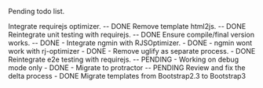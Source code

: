 Pending todo list.

Integrate requirejs optimizer. -- DONE
Remove template html2js. -- DONE
Reintegrate unit testing with requirejs. -- DONE
Ensure compile/final version works. -- DONE
    - Integrate ngmin with RJSOptimizer. - DONE
        - ngmin wont work with rj-optimizer - DONE
    - Remove uglify as separate process. - DONE
Reintegrate e2e testing with requirejs. -- PENDING
    - Working on debug mode only - DONE
    - Migrate to protractor -- PENDING
Review and fix the delta process - DONE
Migrate templates from Bootstrap2.3 to Bootstrap3
